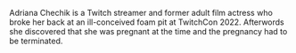 Adriana Chechik is a Twitch streamer and former adult film actress who broke her back at an ill-conceived foam pit at TwitchCon 2022. Afterwords she discovered that she was pregnant at the time and the pregnancy had to be terminated.